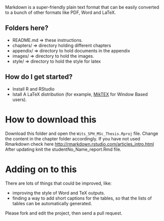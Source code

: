 Markdown is a super-friendly plain text format that can be easily converted to a bunch of other formats like PDF, Word and LaTeX. 


## Folders here?

- README.md => these instructions.
- chapters/ => directory holding different chapters
- appendix/ => directory to hold documents in the appendix
- images/ => directory to hold the images.
- style/ => directory to hold the style for latex

## How do I get started?
- Install R and RStudio
- Istall A LaTeX distribution (for example, [MikTEX](https://miktex.org/download) for Window Based users).

# How to download this
Download this folder and open the `Wits_SPH_MSc_Thesis.Rproj` file. Change the content in the chapter folder accordingly. 
If you have not used Rmarkdown check here http://rmarkdown.rstudio.com/articles_intro.html
After updating knit the studentNo_Name_report.Rmd file. 

# Adding on to this
 There are lots of things that could be improved, like:
- improving the style of Word and TeX outputs.
- finding a way to add short captions for the tables, so that the lists of tables can be automatically generated.

Please fork and edit the project, then send a pull request.